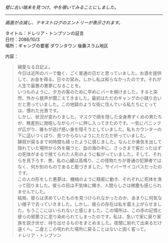_壁に古い端末を見つけ、中を覗いてみることにしました。_

---

_画面が点滅し、テキストログのエントリーが表示されます。_

タイトル：ドレリア・トンプソンの証言  
日付：2086/10/3  
場所：ギャングの要塞 ダウンタウン 後藤スラム地区  

内容：

> 親愛なる日記よ。  
> 今日は近所のバーで働く、ごく普通の日だと思っていました。お酒を提供して、お金を得る。日々の営み。しかし私は知らなかったのです。それが人生で最悪の悪夢になることを。  
> いつものように、夕方の客のために早めにバーを開けました。すると突然、外から銃声が聞こえてきました。最初はただのギャングの小競り合いだと思っていました。この地獄のような街に住んでいる私たちにとっては、慣れた光景です。  
> しかし、状況が変わりました。マスクで顔を隠した全身黒ずくめの男たちが、無差別に発砲しながらバーに押し入ってきたのです。一気にパニックが広がり、誰もが逃げ惑い身を隠そうとしていました。私もカウンターの下に這いつくばり、見つからないようにただただ祈っていました。  
> 静寂が戻るまで何時間も経ったように感じました。なんとか勇気を出して隠れていた場所から外を窺うと、血の海の中に、さっきまで客だったはずの死体がまるで捨てられた人形のように転がっていました。そして、それらを見下ろす、黒。私の心臓は高鳴り、この怪物たちが普通の犯罪者ではなく、何か別のものであると勘づきました。サイバーサイコパスだったのです。  
> この人の形をした悪夢は、機械のように精密に動き、それぞれに死体を漁って回りました。彼らの目は不気味に輝き、人間らしさは微塵も感じられませんでした。  
> 結局、彼らは求めていたものを見つけられなかったのか、あまりに何気ない様子で去っていきました。しかし、彼らの存在は私を震え上がらせました。もうここにはいられないと感じました。この場所は、この赤の記憶と彼らの邪悪さに塗り染められてしまったのです。私は、急いで家に戻り家族を説き伏せ、持ち出せるものをまとめました。夜闇に紛れて出来るだけ遠くへ。二度とこの呪われた場所に戻ることはないと固く誓って。  
> ドレリア・トンプソン
